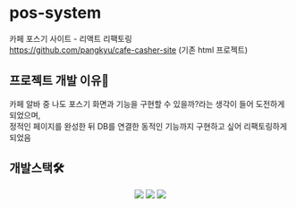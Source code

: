 # pos-system

카페 포스기 사이트 - 리액트 리팩토링 <br/>
https://github.com/pangkyu/cafe-casher-site (기존 html 프로젝트) 

## 프로젝트 개발 이유👀
 
  카페 알바 중 나도 포스기 화면과 기능을 구현할 수 있을까?라는 생각이 들어 도전하게 되었으며, 
  <br/>정적인 페이지를 완성한 뒤 DB를 연결한 동적인 기능까지 구현하고 싶어 리팩토링하게되었음 
 
## 개발스택🛠️

<div align = center>
  <img src="https://img.shields.io/badge/html-E34F26?style=for-the-badge&logo=html5&logoColor=white">
  <img src="https://img.shields.io/badge/javascript-F7DF1E?style=for-the-badge&logo=javascript&logoColor=black"> 
  <img src="https://img.shields.io/badge/css-1572B6?style=for-the-badge&logo=css3&logoColor=white">
</div>


